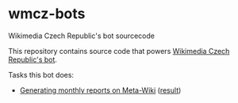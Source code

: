 # wmcz-bots
Wikimedia Czech Republic's bot sourcecode

This repository contains source code that powers [Wikimedia Czech Republic's bot](https://meta.wikimedia.org/wiki/User:Wikimedia_Czech_Republic%27s_bot).

Tasks this bot does:

* [Generating monthly reports on Meta-Wiki](https://github.com/wmcz/wmcz-bots/tree/master/generate-meta-reports) ([result](https://meta.wikimedia.org/wiki/Wikimedia_Czech_Republic/Reports))
